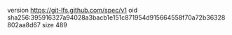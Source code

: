 version https://git-lfs.github.com/spec/v1
oid sha256:395916327a94028a3bacb1e151c871954d915664558f70a72b36328802aa8d67
size 489
